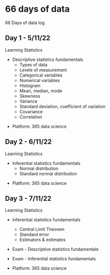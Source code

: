 # 66 days of data
66 Days of data log

## Day 1 - 5/11/22
Learning Statistics
- Descriptive statistics fundamentals
  * Types of data
  * Levels of measurement
  * Categorical variables
  * Numerical variables
  * Histogram
  * Mean, median, mode
  * Skewness
  * Variance
  * Standard deviation, coefficient of variation
  * Covariance
  * Correlation

* Platform: 365 data science

## Day 2 - 6/11/22
Learning Statistics
- Inferential statistics fundamentals
  * Normal distribution
  * Standard normal distribution
  
* Platform: 365 data science

## Day 3 - 7/11/22
Learning Statistics
- Inferential statistics fundamentals
  * Central Limit Theorem
  * Standard error
  * Estimators & estimates
 
- Exam - Descriptive statistics fundamentals
- Exam - Inferential statistics fundamentals

* Platform: 365 data science
